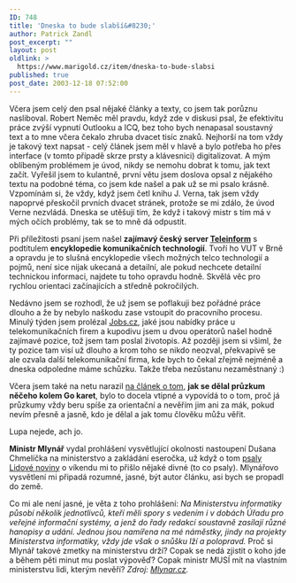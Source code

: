 ```yaml
---
ID: 748
title: 'Dneska to bude slabší&#8230;'
author: Patrick Zandl
post_excerpt: ""
layout: post
oldlink: >
  https://www.marigold.cz/item/dneska-to-bude-slabsi
published: true
post_date: 2003-12-18 07:52:00
---
```

<p>
Včera jsem celý den psal nějaké články a texty, co jsem tak porůznu nasliboval. Robert Neměc měl pravdu, když zde v diskusi psal, že efektivitu práce zvýší vypnutí Outlooku a ICQ, bez toho bych nenapasal soustavný text a to mne včera čekalo zhruba dvacet tisíc znaků. Nejhorší na tom vždy je takový text napsat - celý článek jsem měl v hlavě a bylo potřeba ho přes interface (v tomto případě skrze prsty a klávesnici) digitalizovat. A mým oblíbeným problémem je úvod, nikdy se nemohu dobrat k tomu, jak text začít. Vyřešil jsem to kulantně, první větu jsem doslova opsal z nějakého textu na podobné téma, co jsem kde našel a pak už se mi psalo krásně. Vzpomínám si, že vždy, když jsem četl knihu J. Verna, tak jsem vždy napoprvé přeskočil prvních dvacet stránek, protože se mi zdálo, že úvod Verne nezvládá. Dneska se utěšuji tím, že když i takový mistr s tím má v mých očích problémy, tak se to mně dá odpustit. </p>

<p>
Při příležitosti psaní jsem našel <STRONG>zajímavý český server </STRONG><A href="http://www.teleinform.cz/" target=_blank><STRONG>Teleinform</STRONG></A> s podtitulem <STRONG>encyklopedie komunikačních technologií</STRONG>. Tvoří ho VUT v Brně a opravdu je to slušná encyklopedie všech možných telco technologií a pojmů, není sice nijak ukecaná a detailní, ale pokud nechcete detailní technickou&#160;informaci, najdete tu toho opravdu hodně. Skvělá věc pro rychlou orientaci začínajících a středně pokročilých.</p>

<p>
Nedávno jsem se rozhodl, že už jsem se poflakuji bez pořádné práce dlouho a že by nebylo naškodu zase vstoupit do pracovního procesu. Minulý týden jsem prolézal <A href="http://www.jobs.cz/">Jobs.cz</A>, jaké jsou nabídky práce u telekomunikačních firem a kupodivu jsem u dvou operátorů našel hodně zajímavé pozice, tož jsem tam poslal životopis. Až později jsem si všiml, že ty pozice tam visí už dlouho a krom toho se nikdo neozval, překvapivě se ale ozvala další telekomunikační firma, kde bych to čekal zřejmě nejméně a dneska odpoledne máme schůzku.&#160;Takže třeba nezůstanu nezaměstnaný :)&#160;</p>

<p>
Včera jsem také na netu narazil <A href="http://www.bloguje.cz/blogy/mujblog/18611_item.php" target=_blank>na článek o tom</A>, <STRONG>jak se dělal průzkum něčeho kolem Go karet</STRONG>, bylo to docela vtipné a vypovídá to o tom, proč já průzkumy vždy beru spíše za orientační a nevěřím jim ani za mák, pokud nevím přesně a jasně, kdo je dělal a jak tomu člověku můžu věřit. </p>

<p>
Lupa nejede, ach jo. </p>

<p>
<STRONG>Ministr Mlynář</STRONG> vydal prohlášení vysvětlující okolnosti nastoupení Dušana Chmelíčka na ministerstvo a zakládání eseročka, už když o tom <A href="http://lidovky.centrum.cz/clanek.phtml?id=223565" target=_blank>psaly Lidové noviny</A> o víkendu mi to přišlo nějaké divné (to co psaly). Mlynářovo vysvětlení mi připadá rozumné, jasné, být autor článku, asi bych se propadl do země. </p>

<p>
Co mi ale není jasné, je věta z toho prohlášení: <EM>Na Ministerstvu informatiky působí několik jednotlivců, kteří měli spory s vedením i v dobách Úřadu pro veřejné informační systémy, a jenž do řady redakcí soustavně zasílají různé hanopisy a udání. Jednou jsou namířena na mé náměstky, jindy na projekty Ministerstva informatiky, vždy jde však o snůšku lží a polopravd.</EM> Proč si Mlynář takové zmetky na ministerstvu drží? Copak se nedá zjistit o koho jde a během pěti minut mu poslat výpověď? Copak ministr MUSÍ mít na vlastním ministerstvu lidi, kterým nevěří? <EM>Zdroj: </EM><A href="http://www.telefonie.cz/zprava.asp?id=3648" target=_blank><EM>Mlynar.cz</EM></A><EM>.</EM></p>
